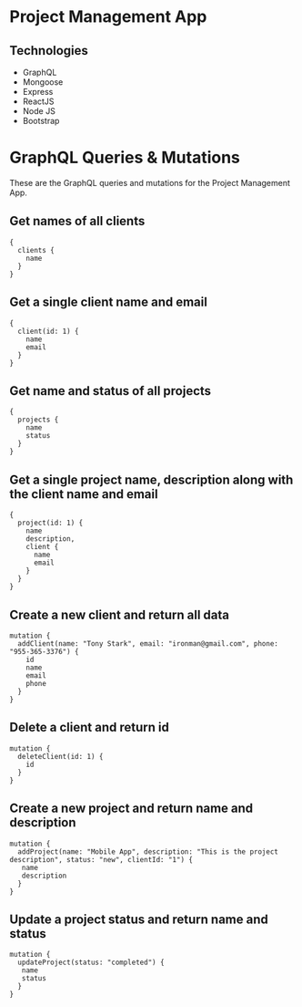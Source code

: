 # Project Management App

## Technologies

- GraphQL
- Mongoose
- Express
- ReactJS
- Node JS
- Bootstrap

# GraphQL Queries & Mutations

These are the GraphQL queries and mutations for the Project Management App.

## Get names of all clients

```
{
  clients {
    name
  }
}
```

## Get a single client name and email

```
{
  client(id: 1) {
    name
    email
  }
}
```

## Get name and status of all projects

```
{
  projects {
    name
    status
  }
}
```

## Get a single project name, description along with the client name and email

```
{
  project(id: 1) {
    name
    description,
    client {
      name
      email
    }
  }
}
```

## Create a new client and return all data

```
mutation {
  addClient(name: "Tony Stark", email: "ironman@gmail.com", phone: "955-365-3376") {
    id
    name
    email
    phone
  }
}
```

## Delete a client and return id

```
mutation {
  deleteClient(id: 1) {
    id
  }
}
```

## Create a new project and return name and description

```
mutation {
  addProject(name: "Mobile App", description: "This is the project description", status: "new", clientId: "1") {
   name
   description
  }
}
```

## Update a project status and return name and status

```
mutation {
  updateProject(status: "completed") {
   name
   status
  }
}
```

